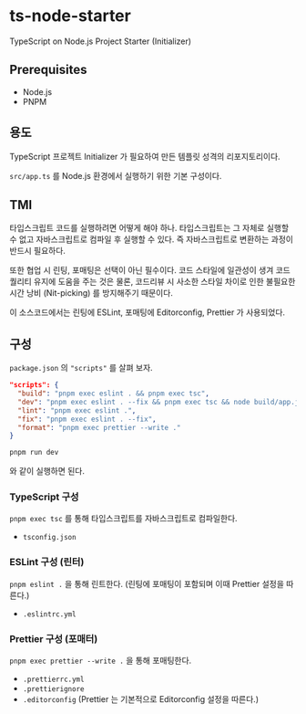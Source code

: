 # ts-node-starter

TypeScript on Node.js Project Starter (Initializer)

## Prerequisites

- Node.js
- PNPM

## 용도

TypeScript 프로젝트 Initializer 가 필요하여 만든 템플릿 성격의 리포지토리이다.

`src/app.ts` 를 Node.js 환경에서 실행하기 위한 기본 구성이다.

## TMI

타입스크립트 코드를 실행하려면 어떻게 해야 하나. 타입스크립트는 그 자체로 실행할 수 없고 자바스크립트로 컴파일 후 실행할 수 있다. 즉 자바스크립트로 변환하는 과정이 반드시 필요하다.

또한 협업 시 린팅, 포매팅은 선택이 아닌 필수이다. 코드 스타일에 일관성이 생겨 코드 퀄리티 유지에 도움을 주는 것은 물론, 코드리뷰 시 사소한 스타일 차이로 인한 불필요한 시간 낭비 (Nit-picking) 를 방지해주기 때문이다.

이 소스코드에서는 린팅에 ESLint, 포매팅에 Editorconfig, Prettier 가 사용되었다.

## 구성

`package.json` 의 `"scripts"` 를 살펴 보자.

```json
"scripts": {
  "build": "pnpm exec eslint . && pnpm exec tsc",
  "dev": "pnpm exec eslint . --fix && pnpm exec tsc && node build/app.js",
  "lint": "pnpm exec eslint .",
  "fix": "pnpm exec eslint . --fix",
  "format": "pnpm exec prettier --write ."
}
```

```sh
pnpm run dev
```

와 같이 실행하면 된다.

### TypeScript 구성

`pnpm exec tsc` 를 통해 타입스크립트를 자바스크립트로 컴파일한다.

- `tsconfig.json`

### ESLint 구성 (린터)

`pnpm eslint .` 을 통해 린트한다. (린팅에 포매팅이 포함되며 이때 Prettier 설정을 따른다.)

- `.eslintrc.yml`

### Prettier 구성 (포매터)

`pnpm exec prettier --write .` 을 통해 포매팅한다.

- `.prettierrc.yml`
- `.prettierignore`
- `.editorconfig` (Prettier 는 기본적으로 Editorconfig 설정을 따른다.)
